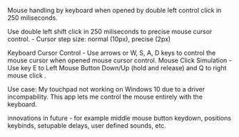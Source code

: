 Mouse handling by keyboard when opened by double left control click in 250 miliseconds.

Use double left shift click in 250 miliseconds to precise mouse cursor control. - Cursor step size: normal (10px), precise (2px)

Keyboard Cursor Control - Use arrows or W, S, A, D keys to control the mouse cursor when opened mouse cursor control.
Mouse Click Simulation - Use key E to Left Mouse Button Down/Up (hold and release) and Q to right mouse click . 

Use case:
My touchpad not working on Windows 10 due to a driver incompability. This app lets me control the mouse entirely with the keyboard.


innovations in future - for example middle mouse button keydown, positions keybinds, setupable delays, user defined sounds, etc.
